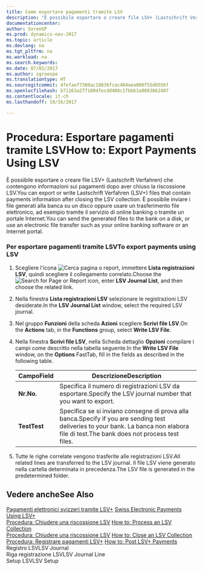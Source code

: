 ```yaml
---
title: Come esportare pagamenti tramite LSV
description: "È possibile esportare o creare file LSV+ (Lastschrift Verfahren) che contengono informazioni sui pagamenti dopo aver chiuso la riscossione LSV. È possibile inviare i file generati alla banca su un disco oppure usare un trasferimento file elettronico, ad esempio tramite il servizio di online banking o tramite un portale Internet."
documentationcenter: 
author: SorenGP
ms.prod: dynamics-nav-2017
ms.topic: article
ms.devlang: na
ms.tgt_pltfrm: na
ms.workload: na
ms.search.keywords: 
ms.date: 07/01/2017
ms.author: sgroespe
ms.translationtype: HT
ms.sourcegitcommit: 4fefaef7380ac10836fcac404eea006f55d8556f
ms.openlocfilehash: b71163a277189dfecdd408c1fbbb1a9883862407
ms.contentlocale: it-ch
ms.lasthandoff: 10/16/2017

---
```

# <a name="how-to-export-payments-using-lsv"></a><span data-ttu-id="c5c18-104">Procedura: Esportare pagamenti tramite LSV</span><span class="sxs-lookup"><span data-stu-id="c5c18-104">How to: Export Payments Using LSV</span></span>
<span data-ttu-id="c5c18-105">È possibile esportare o creare file LSV+ (Lastschrift Verfahren) che contengono informazioni sui pagamenti dopo aver chiuso la riscossione LSV.</span><span class="sxs-lookup"><span data-stu-id="c5c18-105">You can export or write Lastschrift Verfahren (LSV+) files that contain payments information after closing the LSV collection.</span></span> <span data-ttu-id="c5c18-106">È possibile inviare i file generati alla banca su un disco oppure usare un trasferimento file elettronico, ad esempio tramite il servizio di online banking o tramite un portale Internet.</span><span class="sxs-lookup"><span data-stu-id="c5c18-106">You can send the generated files to the bank on a disk, or use an electronic file transfer such as your online banking software or an Internet portal.</span></span>  
  
### <a name="to-export-payments-using-lsv"></a><span data-ttu-id="c5c18-107">Per esportare pagamenti tramite LSV</span><span class="sxs-lookup"><span data-stu-id="c5c18-107">To export payments using LSV</span></span>  
  
1.  <span data-ttu-id="c5c18-108">Scegliere l'icona ![Cerca pagina o report](media/ui-search/search_small.png "Cerca pagina o report"), immettere **Lista registrazioni LSV**, quindi scegliere il collegamento correlato.</span><span class="sxs-lookup"><span data-stu-id="c5c18-108">Choose the ![Search for Page or Report](media/ui-search/search_small.png "Search for Page or Report icon") icon, enter **LSV Journal List**, and then choose the related link.</span></span>  
  
2.  <span data-ttu-id="c5c18-109">Nella finestra **Lista registrazioni LSV** selezionare le registrazioni LSV desiderate.</span><span class="sxs-lookup"><span data-stu-id="c5c18-109">In the **LSV Journal List** window, select the required LSV journal.</span></span>  
  
3.  <span data-ttu-id="c5c18-110">Nel gruppo **Funzioni** della scheda **Azioni** scegliere **Scrivi file LSV**.</span><span class="sxs-lookup"><span data-stu-id="c5c18-110">On the **Actions** tab, in the **Functions** group, select **Write LSV File**.</span></span>  
  
4.  <span data-ttu-id="c5c18-111">Nella finestra **Scrivi file LSV**, nella Scheda dettaglio **Opzioni** compilare i campi come descritto nella tabella seguente.</span><span class="sxs-lookup"><span data-stu-id="c5c18-111">In the **Write LSV File** window, on the **Options** FastTab, fill in the fields as described in the following table.</span></span>  
  
    |<span data-ttu-id="c5c18-112">Campo</span><span class="sxs-lookup"><span data-stu-id="c5c18-112">Field</span></span>|<span data-ttu-id="c5c18-113">Descrizione</span><span class="sxs-lookup"><span data-stu-id="c5c18-113">Description</span></span>|  
    |---------------------------------|---------------------------------------|  
    |<span data-ttu-id="c5c18-114">**Nr.**</span><span class="sxs-lookup"><span data-stu-id="c5c18-114">**No.**</span></span>|<span data-ttu-id="c5c18-115">Specifica il numero di registrazioni LSV da esportare.</span><span class="sxs-lookup"><span data-stu-id="c5c18-115">Specify the LSV journal number that you want to export.</span></span>|  
    |<span data-ttu-id="c5c18-116">**Test**</span><span class="sxs-lookup"><span data-stu-id="c5c18-116">**Test**</span></span>|<span data-ttu-id="c5c18-117">Specifica se si inviano consegne di prova alla banca.</span><span class="sxs-lookup"><span data-stu-id="c5c18-117">Specify if you are sending test deliveries to your bank.</span></span> <span data-ttu-id="c5c18-118">La banca non elabora file di test.</span><span class="sxs-lookup"><span data-stu-id="c5c18-118">The bank does not process test files.</span></span>|  
  
5.  <span data-ttu-id="c5c18-119">Tutte le righe correlate vengono trasferite alle registrazioni LSV.</span><span class="sxs-lookup"><span data-stu-id="c5c18-119">All related lines are transferred to the LSV journal.</span></span> <span data-ttu-id="c5c18-120">Il file LSV viene generato nella cartella determinata in precedenza.</span><span class="sxs-lookup"><span data-stu-id="c5c18-120">The LSV file is generated in the predetermined folder.</span></span>  
  
## <a name="see-also"></a><span data-ttu-id="c5c18-121">Vedere anche</span><span class="sxs-lookup"><span data-stu-id="c5c18-121">See Also</span></span>  
 <span data-ttu-id="c5c18-122">[Pagamenti elettronici svizzeri tramite LSV+](swiss-electronic-payments-using-lsv-.md) </span><span class="sxs-lookup"><span data-stu-id="c5c18-122">[Swiss Electronic Payments Using LSV+](swiss-electronic-payments-using-lsv-.md) </span></span>  
 <span data-ttu-id="c5c18-123">[Procedura: Chiudere una riscossione LSV](how-to-process-an-lsv-collection.md) </span><span class="sxs-lookup"><span data-stu-id="c5c18-123">[How to: Process an LSV Collection](how-to-process-an-lsv-collection.md) </span></span>  
 <span data-ttu-id="c5c18-124">[Procedura: Chiudere una riscossione LSV](how-to-close-an-lsv-collection.md) </span><span class="sxs-lookup"><span data-stu-id="c5c18-124">[How to: Close an LSV Collection](how-to-close-an-lsv-collection.md) </span></span>  
 <span data-ttu-id="c5c18-125">[Procedura: Registrare pagamenti LSV+](how-to-post-lsv-payments.md) </span><span class="sxs-lookup"><span data-stu-id="c5c18-125">[How to: Post LSV+ Payments](how-to-post-lsv-payments.md) </span></span>  
 <span data-ttu-id="c5c18-126">Registro LSV</span><span class="sxs-lookup"><span data-stu-id="c5c18-126">LSV Journal</span></span>   
 <span data-ttu-id="c5c18-127">Riga registrazione LSV</span><span class="sxs-lookup"><span data-stu-id="c5c18-127">LSV Journal Line</span></span>   
 <span data-ttu-id="c5c18-128">Setup LSV</span><span class="sxs-lookup"><span data-stu-id="c5c18-128">LSV Setup</span></span>
